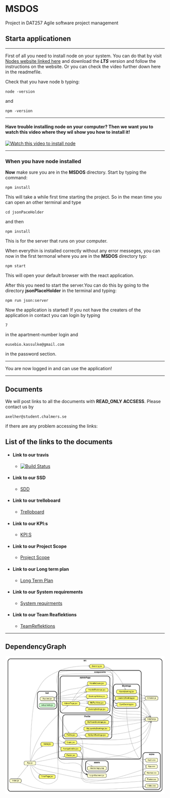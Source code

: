 # MSDOS
Project in DAT257 Agile software project management

## Starta applicationen
___

First of all you need to install node on your system. You can do that by
visit [Nodes website linked here](https://nodejs.org/en/ "Google's Homepage") and download the
__*LTS*__ version and follow the instructions on the website. Or you can check the video further down here in the readmefile.

Check that you have node b typing:

```
node -version
```

and

```
npm -version
```
---
#### Have trouble installing node on your computer? Then we want you to watch this video where they wil show you how to install it!

[![Watch this video to install node](http://img.youtube.com/vi/AuCuHvgOeBY/0.jpg)](http://www.youtube.com/watch?v=AuCuHvgOeBY)


___
### When you have node installed

__Now__ make sure you are in the __MSDOS__ directory. Start by typing the command:

```
npm install
```
This will take a while first time starting the project. So in the mean time you can open an other
terminal and type

```
cd jsonPaceHolder
```
and then

```
npm install
```

This is for the server that runs on your computer.

When everythin is installed correctly without any error messeges, you can now in the first termonal
where you are in the __MSDOS__ directory typ:

```
npm start
```

This will open your default browser with the react application.

After this you need to start the server.You can do this by going to the directory
__jsonPlaceHolder__ in the terminal and typing:

```
npm run json:server
```

Now the application is started! If you not have the creaters of the application in contact you can
login by typing
```
7
``` 
in the apartment-number login and
```
eusebio.kassulke@gmail.com
``` 
in the password section. 
___
You are now logged in and can use the application!
___


## Documents

We will post links to all the documents with __READ_ONLY ACCSESS__. Please contact us by 
```
axelher@student.chalmers.se
```
if there are any problem accessing the links:

## List of the links to the documents

* #### Link to our travis
    * [![Build Status](https://travis-ci.com/0x3D/MSDOS.svg?branch=main)](https://travis-ci.com/0x3D/MSDOS)
* #### Link to our SSD 
   * [SDD](https://docs.google.com/document/d/10WxI5iAu8TZO15gvbfwLmruxEjfIJko6ZJvROlkM9V4/)
* #### Link to our trelloboard
    * [Trelloboard](https://trello.com/b/5AVDNXZy/ms-dos) 
* #### Link to our KPI:s
    * [KPI:S](https://docs.google.com/spreadsheets/d/19sw7GOvUq1my6g6EroXL_tPxFDV5BKMC786YRKnv_QI/edit?usp=sharing) 
* #### Link to our Project Scope
    * [Project Scope]() 
* #### Link to our Long term plan
    * [Long Term Plan]() 
* #### Link to our System requirements
    * [System requirments]() 
* #### Link to our Team Reaflektions
    * [TeamReflektions]() 


___

## DependencyGraph

![Dependenct grapgh ](./docs/dependencygraph.png)
